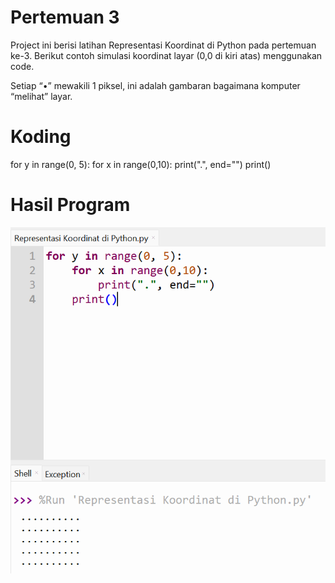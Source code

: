 # Pertemuan 3
Project ini berisi latihan Representasi Koordinat di Python pada pertemuan ke-3.
Berikut contoh simulasi koordinat layar (0,0 di kiri atas)
menggunakan code.

Setiap “•” mewakili 1 piksel, ini adalah gambaran
bagaimana komputer “melihat” layar.

# Koding
for y in range(0, 5):
    for x in range(0,10):
        print(".", end="")
    print()

# Hasil Program
![Hasil Program](../screenshots/Screenshot_2025-10-24_063022.png.png)
